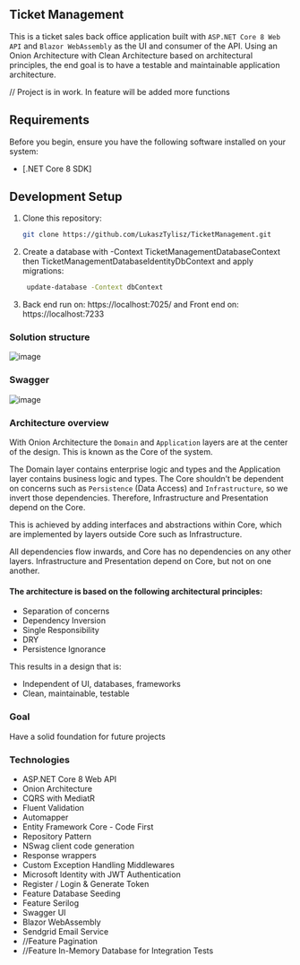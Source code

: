 ## Ticket Management
This is a ticket sales back office application built with `ASP.NET Core 8 Web API` and  `Blazor WebAssembly` as the UI and consumer of the API. Using an Onion Architecture with Clean Architecture based on architectural principles, the end goal is to have a testable and maintainable application architecture. 

// Project is in work. In feature will be added more functions

## Requirements

Before you begin, ensure you have the following software installed on your system:

- [.NET Core 8 SDK]

## Development Setup
1. Clone this repository:
   ```bash
   git clone https://github.com/LukaszTylisz/TicketManagement.git
   
2. Create a database with -Context TicketManagementDatabaseContext then TicketManagementDatabaseIdentityDbContext and apply migrations:
   ```bash
    update-database -Context dbContext
3. Back end run on: https://localhost:7025/ and Front end on: https://localhost:7233

### Solution structure

![image](https://github.com/LukaszTylisz/TicketManagement/assets/86656091/5d4bffe8-433c-4c05-b959-dbaf88d73c93)

### Swagger

![image](https://github.com/LukaszTylisz/TicketManagement/assets/86656091/5ce49cbc-24e3-43c9-8d58-5745cbf58a96)


### Architecture overview

With Onion Architecture the `Domain` and `Application` layers are at the center of the design. This is known as the Core of the system.

The Domain layer contains enterprise logic and types and the Application layer contains business logic and types. The Core shouldn’t be dependent on concerns such as `Persistence` (Data Access) and `Infrastructure`, so we invert those dependencies. Therefore, Infrastructure and Presentation depend on the Core.

This is achieved by adding interfaces and abstractions within Core, which are implemented by layers outside Core such as Infrastructure.

All dependencies flow inwards, and Core has no dependencies on any other layers. Infrastructure and Presentation depend on Core, but not on one another.

#### The architecture is based on the following architectural principles:

- Separation of concerns
- Dependency Inversion
- Single Responsibility
- DRY
- Persistence Ignorance

This results in a design that is:
- Independent of UI, databases, frameworks
- Clean, maintainable, testable

### Goal
Have a solid foundation for future projects

### Technologies

- ASP.NET Core 8 Web API
- Onion Architecture
- CQRS with MediatR
- Fluent Validation
- Automapper
- Entity Framework Core - Code First
- Repository Pattern
- NSwag client code generation
- Response wrappers
- Custom Exception Handling Middlewares
- Microsoft Identity with JWT Authentication
- Register / Login & Generate Token
- Feature Database Seeding
- Feature Serilog
- Swagger UI
- Blazor WebAssembly
- Sendgrid Email Service
- //Feature Pagination
- //Feature In-Memory Database for Integration Tests


